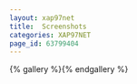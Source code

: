 ```yaml
---
layout: xap97net
title:  Screenshots
categories: XAP97NET
page_id: 63799404
---
```


{% gallery %}{% endgallery %}